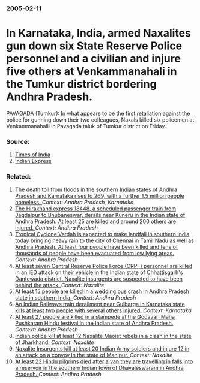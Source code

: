 ### [2005-02-11](/news/2005/02/11/index.md)

#  In Karnataka, India, armed Naxalites gun down six State Reserve Police personnel and a civilian and injure five others at Venkammanahali in the Tumkur district bordering Andhra Pradesh. 

PAVAGADA (Tumkur): In what appears to be the first retaliation against the police for gunning down their two colleagues, Naxals killed six policemen at Venkammanahalli in Pavagada taluk of Tumkur district on Friday.


### Source:

1. [Times of India](http://timesofindia.indiatimes.com/articleshow/1018914.cms)
2. [Indian Express](http://www.indianexpress.com/full_story.php?content_id=64545)

### Related:

1. [ The death toll from floods in the southern Indian states of Andhra Pradesh and Karnataka rises to 269, with a further 1.5 million people homeless. ](/news/2009/10/6/the-death-toll-from-floods-in-the-southern-indian-states-of-andhra-pradesh-and-karnataka-rises-to-269-with-a-further-1-5-million-people-ho.md) _Context: Andhra Pradesh, Karnataka_
2. [The Hirakhand express 18448, a scheduled passenger train from Jagdalpur to Bhubaneswar, derails near Kuneru in the Indian state of Andhra Pradesh. At least 25 are killed and around 200 others are injured. ](/news/2017/01/21/the-hirakhand-express-18448-a-scheduled-passenger-train-from-jagdalpur-to-bhubaneswar-derails-near-kuneru-in-the-indian-state-of-andhra-pr.md) _Context: Andhra Pradesh_
3. [Tropical Cyclone Vardah is expected to make landfall in southern India today bringing heavy rain to the city of Chennai in Tamil Nadu as well as Andhra Pradesh. At least four people have been killed and tens of thousands of people have been evacuated from low lying areas. ](/news/2016/12/12/tropical-cyclone-vardah-is-expected-to-make-landfall-in-southern-india-today-bringing-heavy-rain-to-the-city-of-chennai-in-tamil-nadu-as-wel.md) _Context: Andhra Pradesh_
4. [At least seven Central Reserve Police Force (CRPF) personnel are killed in an IED attack on their vehicle in the Indian state of Chhattisgarh's Dantewada district. Naxalite insurgents are suspected to have been behind the attack. ](/news/2016/03/30/at-least-seven-central-reserve-police-force-crpf-personnel-are-killed-in-an-ied-attack-on-their-vehicle-in-the-indian-state-of-chhattisgar.md) _Context: Naxalite_
5. [At least 15 people are killed in a wedding bus crash in Andhra Pradesh state in southern India. ](/news/2015/10/17/at-least-15-people-are-killed-in-a-wedding-bus-crash-in-andhra-pradesh-state-in-southern-india.md) _Context: Andhra Pradesh_
6. [An Indian Railways train derailment near Gulbarga in Karnataka state kills at least two people with several others injured. ](/news/2015/09/12/an-indian-railways-train-derailment-near-gulbarga-in-karnataka-state-kills-at-least-two-people-with-several-others-injured.md) _Context: Karnataka_
7. [At least 27 people are killed in a stampede at the Godavari Maha Pushkaram Hindu festival in the Indian state of Andhra Pradesh. ](/news/2015/07/14/at-least-27-people-are-killed-in-a-stampede-at-the-godavari-maha-pushkaram-hindu-festival-in-the-indian-state-of-andhra-pradesh.md) _Context: Andhra Pradesh_
8. [Indian police kill at least 12 Naxalite Maoist rebels in a clash in the state of Jharkhand. ](/news/2015/06/9/indian-police-kill-at-least-12-naxalite-maoist-rebels-in-a-clash-in-the-state-of-jharkhand.md) _Context: Naxalite_
9. [Naxalite Insurgents kill at least 20 Indian Army soldiers and injure 12 in an attack on a convoy in the state of Manipur. ](/news/2015/06/4/naxalite-insurgents-kill-at-least-20-indian-army-soldiers-and-injure-12-in-an-attack-on-a-convoy-in-the-state-of-manipur.md) _Context: Naxalite_
10. [At least 22 Hindu pilgrims died after a van they are travelling in falls into a reservoir in the southern Indian town of Dhavaleswaram in Andhra Pradesh. ](/news/2015/06/13/at-least-22-hindu-pilgrims-died-after-a-van-they-are-travelling-in-falls-into-a-reservoir-in-the-southern-indian-town-of-dhavaleswaram-in-an.md) _Context: Andhra Pradesh_
